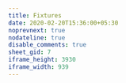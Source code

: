 ```yaml
---
title: Fixtures
date: 2020-02-20T15:36:00+05:30
noprevnext: true
nodateline: true
disable_comments: true
sheet_gid: 7
iframe_height: 3930
iframe_width: 939
---
```

